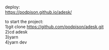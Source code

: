 deploy:  
https://podpison.github.io/adesk/

to start the project:  
1)git clone https://github.com/podpison/adesk.git  
2)cd adesk  
3)yarn  
4)yarn dev  
